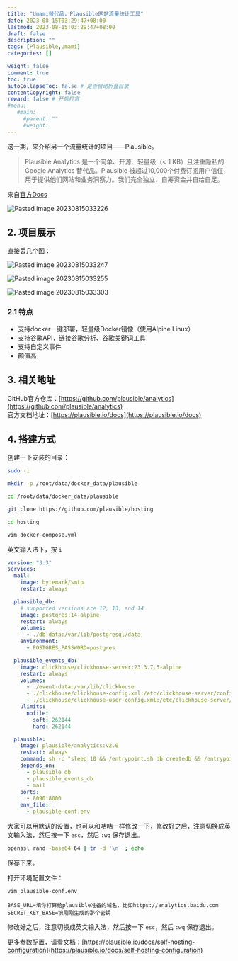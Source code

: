 ```yaml
---
title: "Umami替代品，Plausible网站流量统计工具"
date: 2023-08-15T03:29:47+08:00
lastmod: 2023-08-15T03:29:47+08:00
draft: false
description: ""
tags: [Plausible,Umami]
categories: []

weight: false
comment: true
toc: true
autoCollapseToc: false # 是否自动折叠目录
contentCopyright: false
reward: false # 开启打赏
#menu:
   #main:
     #parent: ""
     #weight:
---
```


这一期，来介绍另一个流量统计的项目——Plausible。

> Plausible Analytics 是一个简单、开源、轻量级（< 1 KB）且注重隐私的 Google Analytics 替代品。Plausible 被超过10,000个付费订阅用户信任，用于提供他们网站和业务洞察力。我们完全独立、自筹资金并自给自足。

来自[官方Docs](https://plausible.io/docs)

![Pasted image 20230815033226](https://r2.leshans.eu.org/2023/08/cc105dd01b8626e5c7380daea0bf6226.webp)

## 2. 项目展示

直接丢几个图：

![Pasted image 20230815033247](https://r2.leshans.eu.org/2023/08/83d091eae0849ed4fc4f77b879dac011.webp)

![Pasted image 20230815033255](https://r2.leshans.eu.org/2023/08/dccf1ae8b332495b56c8723d9838dd2a.webp)

![Pasted image 20230815033303](https://r2.leshans.eu.org/2023/08/d1e9b296ae1d172dfe2059079068c7a1.webp)

### 2.1 特点

- 支持docker一键部署，轻量级Docker镜像（使用Alpine Linux）
- 支持谷歌API，链接谷歌分析、谷歌关键词工具
- 支持自定义事件
- 颜值高

## 3. 相关地址

GitHub官方仓库：[https://github.com/plausible/analytics](https://github.com/plausible/analytics)  
官方文档地址：[https://plausible.io/docs](https://plausible.io/docs)

## 4. 搭建方式

创建一下安装的目录：

```bash
sudo -i

mkdir -p /root/data/docker_data/plausible

cd /root/data/docker_data/plausible

git clone https://github.com/plausible/hosting

cd hosting
```

```bash
vim docker-compose.yml
```

英文输入法下，按 `i`

```yaml
version: "3.3"
services:
  mail:
    image: bytemark/smtp
    restart: always

  plausible_db:
    # supported versions are 12, 13, and 14
    image: postgres:14-alpine
    restart: always
    volumes:
      - ./db-data:/var/lib/postgresql/data
    environment:
      - POSTGRES_PASSWORD=postgres

  plausible_events_db:
    image: clickhouse/clickhouse-server:23.3.7.5-alpine
    restart: always
    volumes:
      - ./event-data:/var/lib/clickhouse
      - ./clickhouse/clickhouse-config.xml:/etc/clickhouse-server/config.d/logging.xml:ro
      - ./clickhouse/clickhouse-user-config.xml:/etc/clickhouse-server/users.d/logging.xml:ro
    ulimits:
      nofile:
        soft: 262144
        hard: 262144

  plausible:
    image: plausible/analytics:v2.0
    restart: always
    command: sh -c "sleep 10 && /entrypoint.sh db createdb && /entrypoint.sh db migrate && /entrypoint.sh run"
    depends_on:
      - plausible_db
      - plausible_events_db
      - mail
    ports:
      - 8090:8000
    env_file:
      - plausible-conf.env
```


大家可以用默认的设置，也可以和咕咕一样修改一下，修改好之后，注意切换成英文输入法，然后按一下 `esc`，然后 `:wq` 保存退出。

```bash
openssl rand -base64 64 | tr -d '\n' ; echo
```

保存下来。

打开环境配置文件：

```bash
vim plausible-conf.env
```

```
BASE_URL=填你打算给plausible准备的域名，比如https://analytics.baidu.com
SECRET_KEY_BASE=填刚刚生成的那个密钥
```

修改好之后，注意切换成英文输入法，然后按一下 `esc`，然后 `:wq` 保存退出。

更多参数配置，请看文档：[https://plausible.io/docs/self-hosting-configuration](https://plausible.io/docs/self-hosting-configuration)